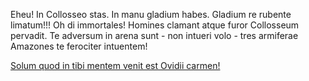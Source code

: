 Eheu! In Collosseo stas. In manu gladium habes. Gladium re rubente
limatum!!! Oh di immortales! Homines clamant atque furor Collosseum
pervadit.
Te adversum in arena sunt - non intueri volo - tres
armiferae Amazones te ferociter intuentem!

[Solum quod in tibi mentem venit est Ovidii carmen!](carmen/carmen.md)
